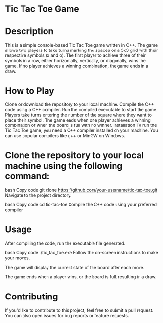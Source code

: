 # Tic Tac Toe Game

# Description
This is a simple console-based Tic Tac Toe game written in C++. The game allows two players to take turns marking the spaces on a 3x3 grid with their respective symbols (x and o). The first player to achieve three of their symbols in a row, either horizontally, vertically, or diagonally, wins the game. If no player achieves a winning combination, the game ends in a draw.

# How to Play
Clone or download the repository to your local machine.
Compile the C++ code using a C++ compiler.
Run the compiled executable to start the game.
Players take turns entering the number of the square where they want to place their symbol.
The game ends when one player achieves a winning combination or when the board is full with no winner.
Installation
To run the Tic Tac Toe game, you need a C++ compiler installed on your machine. You can use popular compilers like g++ or MinGW on Windows.

# Clone the repository to your local machine using the following command:

bash
Copy code
git clone https://github.com/your-username/tic-tac-toe.git
Navigate to the project directory:

bash
Copy code
cd tic-tac-toe
Compile the C++ code using your preferred compiler.

# Usage
After compiling the code, run the executable file generated.

bash
Copy code
./tic_tac_toe.exe
Follow the on-screen instructions to make your moves.

The game will display the current state of the board after each move.

The game ends when a player wins, or the board is full, resulting in a draw.

# Contributing
If you'd like to contribute to this project, feel free to submit a pull request. You can also open issues for bug reports or feature requests.
